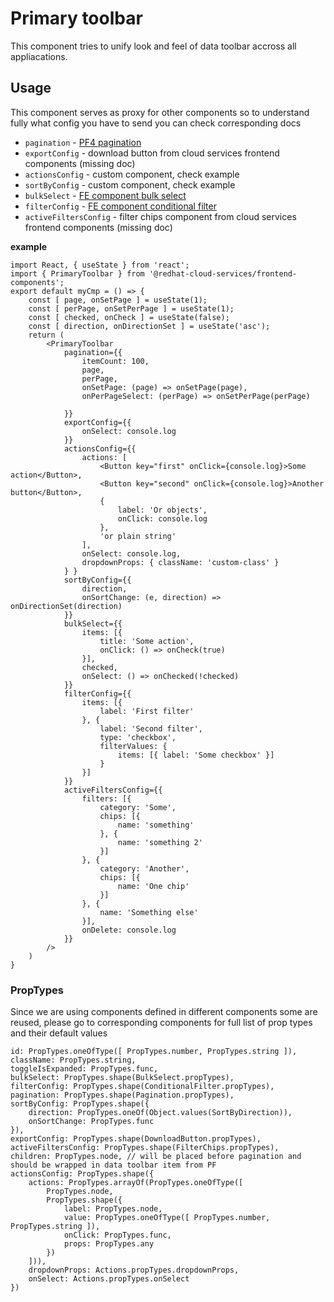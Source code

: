 # Primary toolbar
This component tries to unify look and feel of data toolbar accross all appliacations.

## Usage
This component serves as proxy for other components so to understand fully what config you have to send you can check corresponding docs
* `pagination` - [PF4 pagination](https://www.patternfly.org/v4/documentation/react/components/pagination/)
* `exportConfig` - download button from cloud services frontend components (missing doc)
* `actionsConfig` - custom component, check example
* `sortByConfig` - custom component, check example
* `bulkSelect` - [FE component bulk select](https://github.com/RedHatInsights/frontend-components/blob/master/packages/components/doc/bulkd_select.md)
* `filterConfig` - [FE component conditional filter](https://github.com/RedHatInsights/frontend-components/blob/master/packages/components/doc/conditional_filter.md)
* `activeFiltersConfig` - filter chips component from cloud services frontend components (missing doc)

**example**
```JSX
import React, { useState } from 'react';
import { PrimaryToolbar } from '@redhat-cloud-services/frontend-components';
export default myCmp = () => {
    const [ page, onSetPage ] = useState(1);
    const [ perPage, onSetPerPage ] = useState(1);
    const [ checked, onCheck ] = useState(false);
    const [ direction, onDirectionSet ] = useState('asc');
    return (
        <PrimaryToolbar
            pagination={{
                itemCount: 100,
                page,
                perPage,
                onSetPage: (page) => onSetPage(page),
                onPerPageSelect: (perPage) => onSetPerPage(perPage)

            }}
            exportConfig={{
                onSelect: console.log
            }}
            actionsConfig={{
                actions: [
                    <Button key="first" onClick={console.log}>Some action</Button>,
                    <Button key="second" onClick={console.log}>Another button</Button>,
                    {
                        label: 'Or objects',
                        onClick: console.log
                    },
                    'or plain string'
                ],
                onSelect: console.log,
                dropdownProps: { className: 'custom-class' }
            } }
            sortByConfig={{
                direction,
                onSortChange: (e, direction) => onDirectionSet(direction)
            }}
            bulkSelect={{
                items: [{
                    title: 'Some action',
                    onClick: () => onCheck(true)
                }],
                checked,
                onSelect: () => onChecked(!checked)
            }}
            filterConfig={{
                items: [{
                    label: 'First filter'
                }, {
                    label: 'Second filter',
                    type: 'checkbox',
                    filterValues: {
                        items: [{ label: 'Some checkbox' }]
                    }
                }]
            }}
            activeFiltersConfig={{
                filters: [{
                    category: 'Some',
                    chips: [{
                        name: 'something'
                    }, {
                        name: 'something 2'
                    }]
                }, {
                    category: 'Another',
                    chips: [{
                        name: 'One chip'
                    }]
                }, {
                    name: 'Something else'
                }],
                onDelete: console.log
            }}
        />
    )
}
```

### PropTypes
Since we are using components defined in different components some are reused, please go to corresponding components for full list of prop types and their default values

```JS
id: PropTypes.oneOfType([ PropTypes.number, PropTypes.string ]),
className: PropTypes.string,
toggleIsExpanded: PropTypes.func,
bulkSelect: PropTypes.shape(BulkSelect.propTypes),
filterConfig: PropTypes.shape(ConditionalFilter.propTypes),
pagination: PropTypes.shape(Pagination.propTypes),
sortByConfig: PropTypes.shape({
    direction: PropTypes.oneOf(Object.values(SortByDirection)),
    onSortChange: PropTypes.func
}),
exportConfig: PropTypes.shape(DownloadButton.propTypes),
activeFiltersConfig: PropTypes.shape(FilterChips.propTypes),
children: PropTypes.node, // will be placed before pagination and should be wrapped in data toolbar item from PF
actionsConfig: PropTypes.shape({
    actions: PropTypes.arrayOf(PropTypes.oneOfType([
        PropTypes.node,
        PropTypes.shape({
            label: PropTypes.node,
            value: PropTypes.oneOfType([ PropTypes.number, PropTypes.string ]),
            onClick: PropTypes.func,
            props: PropTypes.any
        })
    ])),
    dropdownProps: Actions.propTypes.dropdownProps,
    onSelect: Actions.propTypes.onSelect
})
```

